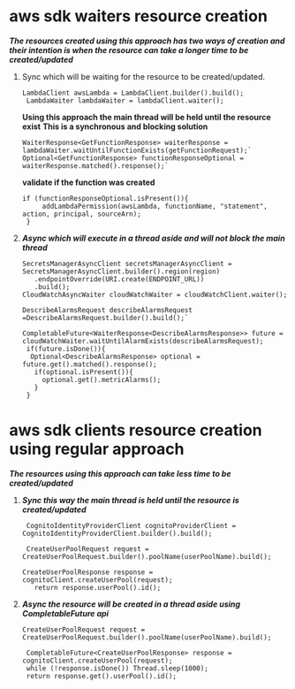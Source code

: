 # aws sdk waiters resource creation
***The resources created using this approach has two ways of creation and their intention is when the resource can take a longer time to be created/updated***
1. Sync which will be waiting for the resource to be created/updated.
     ```
     LambdaClient awsLambda = LambdaClient.builder().build();
      LambdaWaiter lambdaWaiter = lambdaClient.waiter();
     ```
     **Using this approach the main thread will be held until the resource exist**
     **This is a synchronous and blocking solution**
     ```
     WaiterResponse<GetFunctionResponse> waiterResponse =  lambdaWaiter.waitUntilFunctionExists(getFunctionRequest);`
     Optional<GetFunctionResponse> functionResponseOptional = waiterResponse.matched().response();`
     ```
     **validate if the function was created**
     ```
     if (functionResponseOptional.isPresent()){
          addLambdaPermission(awsLambda, functionName, "statement", action, principal, sourceArn);
      }
     ```
2. ***Async which will execute in a thread aside and will not block the main thread***
     ```
    SecretsManagerAsyncClient secretsManagerAsyncClient = SecretsManagerAsyncClient.builder().region(region)
        .endpointOverride(URI.create(ENDPOINT_URL))
        .build();
     CloudWatchAsyncWaiter cloudWatchWaiter = cloudWatchClient.waiter();

     DescribeAlarmsRequest describeAlarmsRequest =DescribeAlarmsRequest.builder().build();`

     CompletableFuture<WaiterResponse<DescribeAlarmsResponse>> future = cloudWatchWaiter.waitUntilAlarmExists(describeAlarmsRequest);
      if(future.isDone()){
       Optional<DescribeAlarmsResponse> optional = future.get().matched().response();
        if(optional.isPresent()){
          optional.get().metricAlarms();
        }
      }
     ```
# aws sdk clients resource creation using regular approach
***The resources using this approach can take less time to be created/updated***
1. ***Sync this way the main thread is held until the resource is created/updated***
   ```
    CognitoIdentityProviderClient cognitoProviderClient = CognitoIdentityProviderClient.builder().build();

    CreateUserPoolRequest request = CreateUserPoolRequest.builder().poolName(userPoolName).build();

   CreateUserPoolResponse response = cognitoClient.createUserPool(request);
      return response.userPool().id();
   ```
2. ***Async the resource will be created in a thread aside using CompletableFuture api***
     ```
     CreateUserPoolRequest request = CreateUserPoolRequest.builder().poolName(userPoolName).build();

      CompletableFuture<CreateUserPoolResponse> response = cognitoClient.createUserPool(request);
      while (!response.isDone()) Thread.sleep(1000);
      return response.get().userPool().id();
     ```
    


